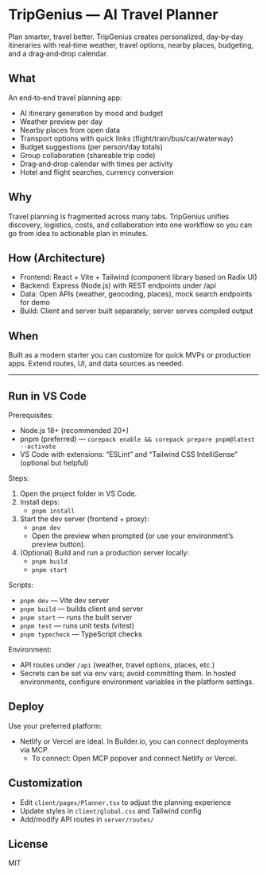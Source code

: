# TripGenius — AI Travel Planner

Plan smarter, travel better. TripGenius creates personalized, day‑by‑day itineraries with real‑time weather, travel options, nearby places, budgeting, and a drag‑and‑drop calendar.

## What

An end‑to‑end travel planning app:

- AI itinerary generation by mood and budget
- Weather preview per day
- Nearby places from open data
- Transport options with quick links (flight/train/bus/car/waterway)
- Budget suggestions (per person/day totals)
- Group collaboration (shareable trip code)
- Drag‑and‑drop calendar with times per activity
- Hotel and flight searches, currency conversion

## Why

Travel planning is fragmented across many tabs. TripGenius unifies discovery, logistics, costs, and collaboration into one workflow so you can go from idea to actionable plan in minutes.

## How (Architecture)

- Frontend: React + Vite + Tailwind (component library based on Radix UI)
- Backend: Express (Node.js) with REST endpoints under /api
- Data: Open APIs (weather, geocoding, places), mock search endpoints for demo
- Build: Client and server built separately; server serves compiled output

## When

Built as a modern starter you can customize for quick MVPs or production apps. Extend routes, UI, and data sources as needed.

---

## Run in VS Code

Prerequisites:

- Node.js 18+ (recommended 20+)
- pnpm (preferred) — `corepack enable && corepack prepare pnpm@latest --activate`
- VS Code with extensions: “ESLint” and “Tailwind CSS IntelliSense” (optional but helpful)

Steps:

1. Open the project folder in VS Code.
2. Install deps:
   - `pnpm install`
3. Start the dev server (frontend + proxy):
   - `pnpm dev`
   - Open the preview when prompted (or use your environment’s preview button).
4. (Optional) Build and run a production server locally:
   - `pnpm build`
   - `pnpm start`

Scripts:

- `pnpm dev` — Vite dev server
- `pnpm build` — builds client and server
- `pnpm start` — runs the built server
- `pnpm test` — runs unit tests (vitest)
- `pnpm typecheck` — TypeScript checks

Environment:

- API routes under `/api` (weather, travel options, places, etc.)
- Secrets can be set via env vars; avoid committing them. In hosted environments, configure environment variables in the platform settings.

## Deploy

Use your preferred platform:

- Netlify or Vercel are ideal. In Builder.io, you can connect deployments via MCP.
  - To connect: Open MCP popover and connect Netlify or Vercel.

## Customization

- Edit `client/pages/Planner.tsx` to adjust the planning experience
- Update styles in `client/global.css` and Tailwind config
- Add/modify API routes in `server/routes/`

## License

MIT
